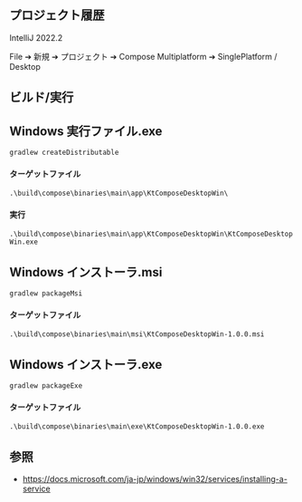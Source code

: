 
プロジェクト履歴
---
IntelliJ 2022.2

File ➔ 新規 ➔ プロジェクト ➔ Compose Multiplatform 
➔ SinglePlatform / Desktop

ビルド/実行
---
## Windows 実行ファイル.exe
```
gradlew createDistributable
```
#### ターゲットファイル
`.\build\compose\binaries\main\app\KtComposeDesktopWin\`

#### 実行
`.\build\compose\binaries\main\app\KtComposeDesktopWin\KtComposeDesktopWin.exe`

## Windows インストーラ.msi
```
gradlew packageMsi
```
#### ターゲットファイル
`.\build\compose\binaries\main\msi\KtComposeDesktopWin-1.0.0.msi`

## Windows インストーラ.exe
```
gradlew packageExe
```
#### ターゲットファイル
`.\build\compose\binaries\main\exe\KtComposeDesktopWin-1.0.0.exe`


## 参照
- https://docs.microsoft.com/ja-jp/windows/win32/services/installing-a-service

